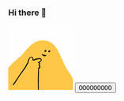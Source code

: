 ### Hi there 👋

<!--
**tse-wei-chen/tse-wei-chen** is a ✨ _special_ ✨ repository because its `README.md` (this file) appears on your GitHub profile.

Here are some ideas to get you started:

- 🔭 I’m currently working on ...
- 🌱 I’m currently learning ...
- 👯 I’m looking to collaborate on ...
- 🤔 I’m looking for help with ...
- 💬 Ask me about ...
- 📫 How to reach me: ...
- 😄 Pronouns: ...
- ⚡ Fun fact: ...
-->
<img src="images.png" with="600" heigh="400" alt="一張圖片">
<input type='button' onclick='b();' value='000000000'/>

<div id='aaa' style='display:none; >123123</div>
  
<script>
  function b(){document.getElementById('aaa').display = block ;}
</script>
